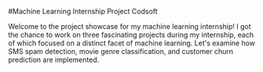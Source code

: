#Machine Learning Internship Project Codsoft

Welcome to the project showcase for my machine learning internship! I got the chance to work on three fascinating projects during my internship, each of which focused on a distinct facet of machine learning. Let's examine how SMS spam detection, movie genre classification, and customer churn prediction are implemented.


